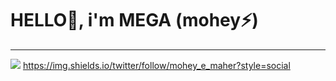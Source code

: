 # HELLO👋, i'm MEGA (mohey⚡)
------------------------------------------------------------------------------------------
![](https://cdn.hackernoon.com/images/ckxz-5-f-75-v-00-z-00-as-638-qw-6-ofc.jpg) https://img.shields.io/twitter/follow/mohey_e_maher?style=social


<!--
**mohey-e-maher/mohey-e-maher** is a ✨ _special_ ✨ repository because its `README.md` (this file) appears on your GitHub profile.

Here are some ideas to get you started:

- 🔭 I’m currently working on ...
- 🌱 I’m currently learning ...
- 👯 I’m looking to collaborate on ...
- 🤔 I’m looking for help with ...
- 💬 Ask me about ...
- 📫 How to reach me: ...
- 😄 Pronouns: ...
- [⚡](https://youtu.be/A31bxOyj5mk) Fun fact: ...
-->
